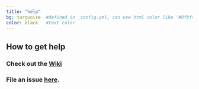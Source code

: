 ```yaml
---
title: "help"
bg: turquoise  #defined in _config.yml, can use html color like '#0fbfcf'
color: black   #text color
---
```



## How to get help

### Check out the [Wiki](https://github.com/DrBookings/drbookings/wiki)

### File an issue [here](https://github.com/DrBookings/drbookings/issues/new).

